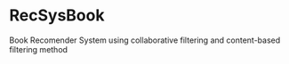 # RecSysBook
Book Recomender System using collaborative filtering and content-based filtering method
